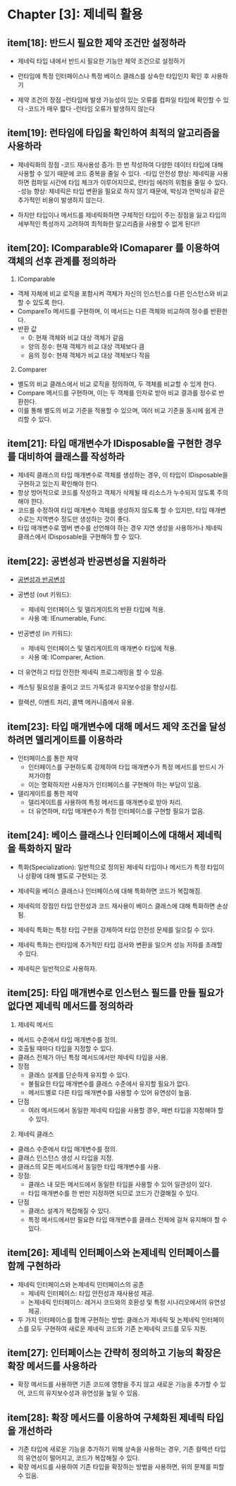 # Chapter [3]: 제네릭 활용

## item[18]: 반드시 필요한 제약 조건만 설정하라

- 제네릭 타입 내에서 반드시 필요한 기능만 제약 조건으로 설정하기
- 런타임에 특정 인터페이스나 특정 베이스 클래스를 상속한 타입인지 확인 후 사용하기

- 제약 조건의 장점
  -런타임에 발생 가능성이 있는 오류를 컴파일 타임에 확인할 수 있다
  -코드가 매우 짧다
  -런타임 오류가 발생하지 않는다

## item[19]: 런타임에 타입을 확인하여 최적의 알고리즘을 사용하라

- 제네릭화의 장점
  -코드 재사용성 증가: 한 번 작성하여 다양한 데이터 타입에 대해 사용할 수 있기 때문에 코드 중복을 줄일 수 있다.
  -타입 안전성 향상: 제네릭을 사용하면 컴파일 시간에 타입 체크가 이루어지므로, 런타임 에러의 위험을 줄일 수 있다.
  -성능 향상: 제네릭은 타입 변환을 필요로 하지 않기 때문에, 박싱과 언박싱과 같은 추가적인 비용이 발생하지 않는다.

- 하지만 타입이나 메서드를 제네릭화하면 구체적인 타입이 주는 장점을 잃고 타입의 세부적인 특성까지 고려하여 최적화한 알고리즘을 사용할 수 없게 된다!!

## item[20]: IComparable<T>와 IComaparer<T> 를 이용하여 객체의 선후 관계를 정의하라

1. IComparable<T>

- 객체 자체에 비교 로직을 포함시켜 객체가 자신의 인스턴스를 다른 인스턴스와 비교할 수 있도록 한다.
- CompareTo 메서드를 구현하며, 이 메서드는 다른 객체와 비교하여 정수를 반환한다.
- 반환 값
  - 0: 현재 객체와 비교 대상 객체가 같음
  - 양의 정수: 현재 객체가 비교 대상 객체보다 큼
  - 음의 정수: 현재 객체가 비교 대상 객체보다 작음

2. Comparer<T>

- 별도의 비교 클래스에서 비교 로직을 정의하여, 두 객체를 비교할 수 있게 한다.
- Compare 메서드를 구현하며, 이는 두 객체를 인자로 받아 비교 결과를 정수로 반환한다.
- 이를 통해 별도의 비교 기준을 적용할 수 있으며, 여러 비교 기준을 동시에 쉽게 관리할 수 있다.

## item[21]: 타입 매개변수가 IDisposable을 구현한 경우를 대비하여 클래스를 작성하라

- 제네릭 클래스의 타입 매개변수로 객체를 생성하는 경우, 이 타입이 IDisposable을 구현하고 있는지 확인해야 한다.
- 항상 방어적으로 코드를 작성하고 객체가 삭제될 때 리소스가 누수되지 않도록 주의해야 한다.
- 코드를 수정하여 타입 매개변수 객체를 생성하지 않도록 할 수 있지만, 타입 매개변수로는 지역변수 정도만 생성하는 것이 좋다.
- 타입 매개변수로 멤버 변수를 선언해야 하는 경우 지연 생성을 사용하거나 제네릭 클래스에서 IDisposable을 구현해야 할 수 있다.

## item[22]: 공변성과 반공변성을 지원하라

- [공변성과 반공변성](https://edykim.com/ko/post/what-are-covariance-and-contravariance/)
- 공변성 (out 키워드):
  - 제네릭 인터페이스 및 델리게이트의 반환 타입에 적용.
  - 사용 예: IEnumerable<out T>, Func<out TResult>.
- 반공변성 (in 키워드):
  - 제네릭 인터페이스 및 델리게이트의 매개변수 타입에 적용.
  - 사용 예: IComparer<in T>, Action<in T>.

- 더 유연하고 타입 안전한 제네릭 프로그래밍을 할 수 있음.
- 캐스팅 필요성을 줄이고 코드 가독성과 유지보수성을 향상시킴.
- 컬렉션, 이벤트 처리, 콜백 메커니즘에서 유용.

## item[23]: 타입 매개변수에 대해 메서드 제약 조건을 달성하려면 델리게이트를 이용하라

- 인터페이스를 통한 제약
  - 인터페이스를 구현하도록 강제하여 타입 매개변수가 특정 메서드를 반드시 가져가야함
  - 이는 명확하지만 사용자가 인터페이스를 구현해야 하는 부담이 있음.
- 델리게이트를 통한 제약
  - 델리게이트를 사용하여 특정 메서드를 매개변수로 받아 처리.
  - 더 유연하며, 타입 매개변수가 특정 인터페이스를 구현할 필요가 없음.

## item[24]: 베이스 클래스나 인터페이스에 대해서 제네릭을 특화하지 말라

- 특화(Specialization): 일반적으로 정의된 제네릭 타입이나 메서드가 특정 타입이나 상황에 대해 별도로 구현되는 것.
- 제네릭을 베이스 클래스나 인터페이스에 대해 특화하면 코드가 복잡해짐.
- 제네릭의 장점인 타입 안전성과 코드 재사용이 베이스 클래스에 대해 특화하면 손상됨.
- 제네릭 특화는 특정 타입 구현을 강제하여 타입 안전성 문제를 일으킬 수 있다.
- 제네릭 특화는 런타임에 추가적인 타입 검사와 변환을 일으켜 성능 저하를 초래할 수 있다.

- 제네릭은 일반적으로 사용하자.

## item[25]: 타입 매개변수로 인스턴스 필드를 만들 필요가 없다면 제네릭 메서드를 정의하라

1. 제네릭 메서드

- 메서드 수준에서 타입 매개변수를 정의.
- 호출될 때마다 타입을 지정할 수 있다.
- 클래스 전체가 아닌 특정 메서드에서만 제네릭 타입을 사용.
- 장점
  - 클래스 설계를 단순하게 유지할 수 있다.
  - 불필요한 타입 매개변수를 클래스 수준에서 유지할 필요가 없다.
  - 메서드별로 다른 타입 매개변수를 사용할 수 있어 유연성이 높음.
- 단점
  - 여러 메서드에서 동일한 제네릭 타입을 사용할 경우, 매번 타입을 지정해야 할 수 있다.

2. 제네릭 클래스

- 클래스 수준에서 타입 매개변수를 정의.
- 클래스 인스턴스 생성 시 타입을 지정.
- 클래스의 모든 메서드에서 동일한 타입 매개변수를 사용.
- 장점:
  - 클래스 내 모든 메서드에서 동일한 타입을 사용할 수 있어 일관성이 있다.
  - 타입 매개변수를 한 번만 지정하면 되므로 코드가 간결해질 수 있다.
- 단점
  - 클래스 설계가 복잡해질 수 있다.
  - 특정 메서드에서만 필요한 타입 매개변수를 클래스 전체에 걸쳐 유지해야 할 수 있다.

## item[26]: 제네릭 인터페이스와 논제네릭 인터페이스를 함께 구현하라

- 제네릭 인터페이스와 논제네릭 인터페이스의 공존
  - 제네릭 인터페이스: 타입 안전성과 재사용성 제공.
  - 논제네릭 인터페이스: 레거시 코드와의 호환성 및 특정 시나리오에서의 유연성 제공.
- 두 가지 인터페이스를 함께 구현하는 방법: 클래스가 제네릭 및 논제네릭 인터페이스를 모두 구현하여 새로운 제네릭 코드와 기존 논제네릭 코드를 모두 지원.

## item[27]: 인터페이스는 간략히 정의하고 기능의 확장은 확장 메서드를 사용하라

- 확장 메서드를 사용하면 기존 코드에 영향을 주지 않고 새로운 기능을 추가할 수 있어, 코드의 유지보수성과 유연성을 높일 수 있음.

## item[28]: 확장 메서드를 이용하여 구체화된 제네릭 타입을 개선하라

- 기존 타입에 새로운 기능을 추가하기 위해 상속을 사용하는 경우, 기존 컬렉션 타입의 유연성이 떨어지고, 코드가 복잡해질 수 있다.
- 확장 메서드를 사용하여 기존 타입을 확장하는 방법을 사용하면, 위의 문제를 피할 수 있음.
